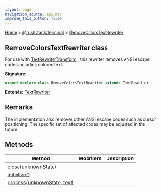 ```yaml
---
layout: page
navigation_source: api_nav
improve_this_button: false
---
```



[Home](./index.md) &gt; [@rushstack/terminal](./terminal.md) &gt; [RemoveColorsTextRewriter](./terminal.removecolorstextrewriter.md)

## RemoveColorsTextRewriter class

For use with [TextRewriterTransform](./terminal.textrewritertransform.md) , this rewriter removes ANSI escape codes including colored text.

<b>Signature:</b>

```typescript
export declare class RemoveColorsTextRewriter extends TextRewriter
```
<b>Extends:</b> [TextRewriter](./terminal.textrewriter.md)

## Remarks

The implementation also removes other ANSI escape codes such as cursor positioning. The specific set of affected codes may be adjusted in the future.

## Methods

|  Method | Modifiers | Description |
|  --- | --- | --- |
|  [close(unknownState)](./terminal.removecolorstextrewriter.close.md) |  |  |
|  [initialize()](./terminal.removecolorstextrewriter.initialize.md) |  |  |
|  [process(unknownState, text)](./terminal.removecolorstextrewriter.process.md) |  |  |
